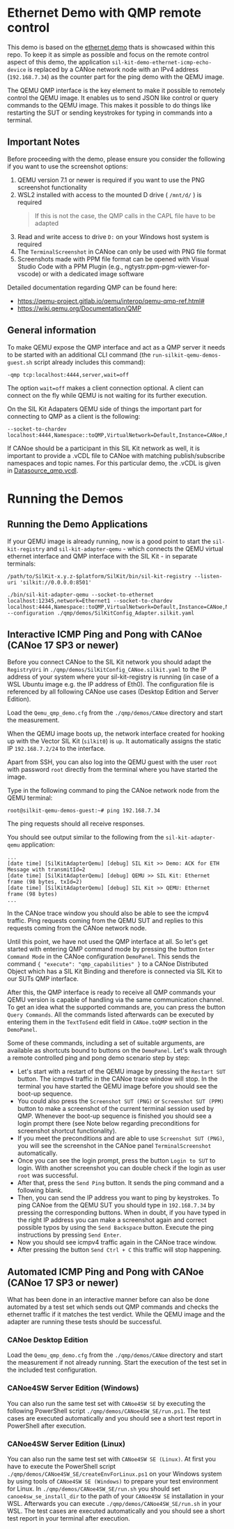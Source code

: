 # Ethernet Demo with QMP remote control
This demo is based on the [ethernet demo](../eth/) thats is showcased within this repo. To keep it as simple as possible and focus on the remote control aspect of this demo, the application ``sil-kit-demo-ethernet-icmp-echo-device`` is replaced by a CANoe network node with an IPv4 address (``192.168.7.34``) as the counter part for the ping demo with the QEMU image.

The QEMU QMP interface is the key element to make it possible to remotely control the QEMU image. It enables us to send JSON like control or query commands to the QEMU image. This makes it possible to do things like restarting the SUT or sending keystrokes for typing in commands into a terminal. 

## Important Notes

Before proceeding with the demo, please ensure you consider the following if you want to use the screenshot options:
1. QEMU version 7.1 or newer is required if you want to use the PNG screenshot functionality
2. WSL2 installed with access to the mounted D drive ( `/mnt/d/` ) is required
    > If this is not the case, the QMP calls in the CAPL file have to be adapted
3. Read and write access to drive `D:` on your Windows host system is required
4. The `TerminalScreenshot` in CANoe can only be used with PNG file format
5. Screenshots made with PPM file format can be opened with Visual Studio Code with a PPM Plugin (e.g., ngtystr.ppm-pgm-viewer-for-vscode) or with a dedicated image software

Detailed documentation regarding QMP can be found here:
- https://qemu-project.gitlab.io/qemu/interop/qemu-qmp-ref.html# 
- https://wiki.qemu.org/Documentation/QMP

## General information
To make QEMU expose the QMP interface and act as a QMP server it needs to be started with an additional CLI command (the ``run-silkit-qemu-demos-guest.sh`` script already includes this command):

    -qmp tcp:localhost:4444,server,wait=off

The option ``wait=off`` makes a client connection optional. A client can connect on the fly while QEMU is not waiting for its further execution.

On the SIL Kit Adapaters QEMU side of things the important part for connecting to QMP as a client is the following:

    --socket-to-chardev localhost:4444,Namespace::toQMP,VirtualNetwork=Default,Instance=CANoe,Namespace::fromQMP,VirtualNetwork:Default,Instance:Adapter

If CANoe should be a participant in this SIL Kit network as well, it is important to provide a .vCDL file to CANoe with matching publish/subscribe namespaces and topic names. For this particular demo, the .vCDL is given in [Datasource_qmp.vcdl](demos/CANoe/Datasource_qmp.vcdl).

# Running the Demos

## Running the Demo Applications

If your QEMU image is already running, now is a good point to start the ``sil-kit-registry`` and ``sil-kit-adapter-qemu`` - which connects the QEMU virtual ethernet
interface and QMP interface with the SIL Kit - in separate terminals:

    /path/to/SilKit-x.y.z-$platform/SilKit/bin/sil-kit-registry --listen-uri 'silkit://0.0.0.0:8501'
    
    ./bin/sil-kit-adapter-qemu --socket-to-ethernet localhost:12345,network=Ethernet1 --socket-to-chardev localhost:4444,Namespace::toQMP,VirtualNetwork=Default,Instance=CANoe,Namespace::fromQMP,VirtualNetwork:Default,Instance:Adapter --configuration ./qmp/demos/SilKitConfig_Adapter.silkit.yaml    

## Interactive ICMP Ping and Pong with CANoe (CANoe 17 SP3 or newer)

Before you connect CANoe to the SIL Kit network you should adapt the ``RegistryUri`` in ``./qmp/demos/SilKitConfig_CANoe.silkit.yaml`` to the IP address of your system where your sil-kit-registry is running (in case of a WSL Ubuntu image e.g. the IP address of Eth0). The configuration file is referenced by all following CANoe use cases (Desktop Edition and Server Edition).

Load the ``Qemu_qmp_demo.cfg`` from the ``./qmp/demos/CANoe`` directory and start the measurement.

When the QEMU image boots up, the network interface created for hooking up with the Vector SIL Kit (``silkit0``) is ``up``.
It automatically assigns the static IP ``192.168.7.2/24`` to the interface.

Apart from SSH, you can also log into the QEMU guest with the user ``root`` with password ``root`` directly from the terminal where you have started the image.

Type in the following command to ping the CANoe network node from the QEMU terminal:

    root@silkit-qemu-demos-guest:~# ping 192.168.7.34

The ping requests should all receive responses.

You should see output similar to the following from the ``sil-kit-adapter-qemu`` application:

    ...
    [date time] [SilKitAdapterQemu] [debug] SIL Kit >> Demo: ACK for ETH Message with transmitId=2
    [date time] [SilKitAdapterQemu] [debug] QEMU >> SIL Kit: Ethernet frame (98 bytes, txId=2)
    [date time] [SilKitAdapterQemu] [debug] SIL Kit >> QEMU: Ethernet frame (98 bytes)
    ...

In the CANoe trace window you should also be able to see the icmpv4 traffic. Ping requests coming from the QEMU SUT and replies to this requests coming from the CANoe network node.

Until this point, we have not used the QMP interface at all. So let's get started with entering QMP command mode by pressing the button ``Enter Command Mode`` in the CANoe configuration ``DemoPanel``. This sends the command ``{ "execute": "qmp_capabilities" }`` to a CANoe Distributed Object which has a SIL Kit Binding and therefore is connected via SIL Kit to our SUTs QMP interface.

After this, the QMP interface is ready to receive all QMP commands your QEMU version is capable of handling via the same communication channel. To get an idea what the supported commands are, you can press the button ``Query Commands``. All the commands listed afterwards can be executed by entering them in the ``TextToSend`` edit field in ``CANoe.toQMP`` section in the ``DemoPanel``.

Some of these commands, including a set of suitable arguments, are available as shortcuts bound to buttons on the ``DemoPanel``. Let's walk through a remote controlled ping and pong demo scenario step by step:

- Let's start with a restart of the QEMU image by pressing the ``Restart SUT`` button. The icmpv4 traffic in the CANoe trace window will stop. In the terminal you have started the QEMU image before you should see the boot-up sequence.
- You could also press the ``Screenshot SUT (PNG)`` or ``Screenshot SUT (PPM)`` button to make a screenshot of the current terminal session used by QMP. Whenever the boot-up sequence is finished you should see a login prompt there (see Note below regarding preconditions for screenshot shortcut functionality).
- If you meet the preconditions and are able to use ``Screenshot SUT (PNG)``, you will see the screenshot in the CANoe panel ``TerminalScreenshot`` automatically.
- Once you can see the login prompt, press the button ``Login to SUT`` to login. With another screenshot you can double check if the login as user ``root`` was successful.
- After that, press the ``Send Ping`` button. It sends the ping command and a following blank.
- Then, you can send the IP address you want to ping by keystrokes. To ping CANoe from the QEMU SUT you should type in ``192.168.7.34`` by pressing the corresponding buttons. When in doubt, if you have typed in the right IP address you can make a screenshot again and correct possible typos by using the ``Send Backspace`` button. Execute the ping instructions by pressing ``Send Enter``.
- Now you should see icmpv4 traffic again in the CANoe trace window.
- After pressing the button ``Send Ctrl + C`` this traffic will stop happening.


## Automated ICMP Ping and Pong with CANoe (CANoe 17 SP3 or newer)
What has been done in an interactive manner before can also be done automated by a test set which sends out QMP commands and checks the ethernet traffic if it matches the test verdict. While the QEMU image and the adapter are running these tests should be successful.

### CANoe Desktop Edition
Load the ``Qemu_qmp_demo.cfg`` from the ``./qmp/demos/CANoe`` directory and start the measurement if not already running. Start the execution of the test set in the included test configuration.

### CANoe4SW Server Edition (Windows)
You can also run the same test set with ``CANoe4SW SE`` by executing the following PowerShell script ``./qmp/demos/CANoe4SW_SE/run.ps1``. The test cases are executed automatically and you should see a short test report in PowerShell after execution.

### CANoe4SW Server Edition (Linux)
You can also run the same test set with ``CANoe4SW SE (Linux)``. At first you have to execute the PowerShell script ``./qmp/demos/CANoe4SW_SE/createEnvForLinux.ps1`` on your Windows system by using tools of ``CANoe4SW SE (Windows)`` to prepare your test environment for Linux. In ``./qmp/demos/CANoe4SW_SE/run.sh`` you should set ``canoe4sw_se_install_dir`` to the path of your ``CANoe4SW SE`` installation in your WSL. Afterwards you can execute ``./qmp/demos/CANoe4SW_SE/run.sh`` in your WSL. The test cases are executed automatically and you should see a short test report in your terminal after execution.


